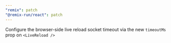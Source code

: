 ```yaml
---
"remix": patch
"@remix-run/react": patch
---
```


Configure the browser-side live reload socket timeout via the new `timeoutMs` prop on `<LiveReload />`
